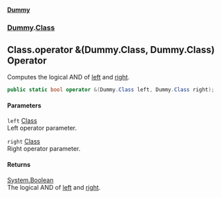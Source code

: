 #### [Dummy](./Home.md 'Home')
### [Dummy](./Dummy.md 'Dummy').[Class](./Dummy-Class.md 'Dummy.Class')
## Class.operator &(Dummy.Class, Dummy.Class) Operator
Computes the logical AND of [left](#Dummy-Class-op_BitwiseAnd(Dummy-Class--Dummy-Class)-left 'Dummy.Class.op_BitwiseAnd(Dummy.Class, Dummy.Class).left') and [right](#Dummy-Class-op_BitwiseAnd(Dummy-Class--Dummy-Class)-right 'Dummy.Class.op_BitwiseAnd(Dummy.Class, Dummy.Class).right').  
```csharp
public static bool operator &(Dummy.Class left, Dummy.Class right);
```
#### Parameters
<a name='Dummy-Class-op_BitwiseAnd(Dummy-Class--Dummy-Class)-left'></a>
`left` [Class](./Dummy-Class.md 'Dummy.Class')  
Left operator parameter.  
  
<a name='Dummy-Class-op_BitwiseAnd(Dummy-Class--Dummy-Class)-right'></a>
`right` [Class](./Dummy-Class.md 'Dummy.Class')  
Right operator parameter.  
  
#### Returns
[System.Boolean](https://docs.microsoft.com/dotnet/api/System.Boolean 'System.Boolean')  
The logical AND of [left](#Dummy-Class-op_BitwiseAnd(Dummy-Class--Dummy-Class)-left 'Dummy.Class.op_BitwiseAnd(Dummy.Class, Dummy.Class).left') and [right](#Dummy-Class-op_BitwiseAnd(Dummy-Class--Dummy-Class)-right 'Dummy.Class.op_BitwiseAnd(Dummy.Class, Dummy.Class).right').  
